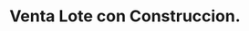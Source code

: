 ---
image: '/imgV/L/L construccion.jpg'
title: 'Venta Lote con Construccion.'
location: 'San Miguel del Monte'
price: '$$$'
metros: '770 mts2'
info: 'Hermoso Lote con construcción en calle Roque Perez entre Navarro y Dolores de 770 mts2.'
---